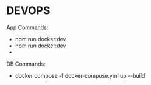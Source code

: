 # DEVOPS

App Commands:

- npm run docker:dev
- npm run docker:dev
-

DB Commands:

- docker compose -f docker-compose.yml up --build
